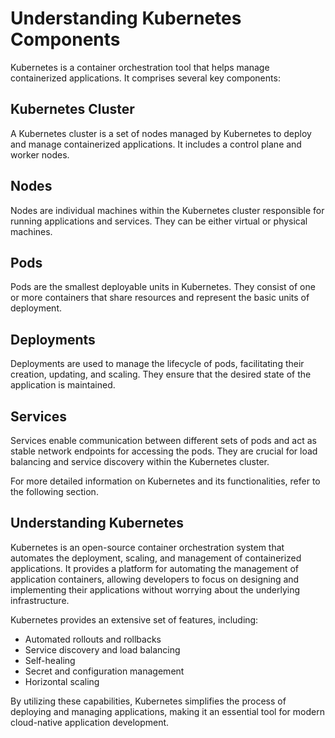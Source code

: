 # Understanding Kubernetes Components

Kubernetes is a container orchestration tool that helps manage containerized applications. It comprises several key components:

## Kubernetes Cluster
A Kubernetes cluster is a set of nodes managed by Kubernetes to deploy and manage containerized applications. It includes a control plane and worker nodes.

## Nodes
Nodes are individual machines within the Kubernetes cluster responsible for running applications and services. They can be either virtual or physical machines.

## Pods
Pods are the smallest deployable units in Kubernetes. They consist of one or more containers that share resources and represent the basic units of deployment.

## Deployments
Deployments are used to manage the lifecycle of pods, facilitating their creation, updating, and scaling. They ensure that the desired state of the application is maintained.

## Services
Services enable communication between different sets of pods and act as stable network endpoints for accessing the pods. They are crucial for load balancing and service discovery within the Kubernetes cluster.

For more detailed information on Kubernetes and its functionalities, refer to the following section.

## Understanding Kubernetes
Kubernetes is an open-source container orchestration system that automates the deployment, scaling, and management of containerized applications. It provides a platform for automating the management of application containers, allowing developers to focus on designing and implementing their applications without worrying about the underlying infrastructure.

Kubernetes provides an extensive set of features, including:

- Automated rollouts and rollbacks
- Service discovery and load balancing
- Self-healing
- Secret and configuration management
- Horizontal scaling

By utilizing these capabilities, Kubernetes simplifies the process of deploying and managing applications, making it an essential tool for modern cloud-native application development.

